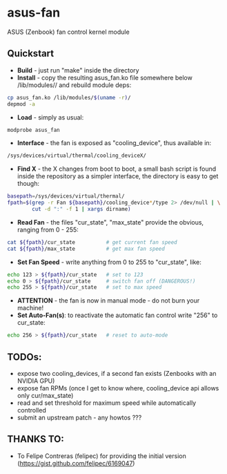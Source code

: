 asus-fan
========

ASUS (Zenbook) fan control kernel module




Quickstart
----------

- **Build** - just run "make" inside the directory
- **Install** - copy the resulting asus_fan.ko file somewhere below 
  /lib/modules/<your-kernel>/ and rebuild module deps:
```bash
cp asus_fan.ko /lib/modules/$(uname -r)/
depmod -a
```
- **Load** - simply as usual: 
```bash
modprobe asus_fan
```
- **Interface** - the fan is exposed as "cooling_device", thus available in:
```bash
/sys/devices/virtual/thermal/cooling_deviceX/
```
- **Find X** - the X changes from boot to boot, a small bash script is found inside 
  the repository as a simpler interface, the directory is easy to get though:
```bash
basepath=/sys/devices/virtual/thermal/
fpath=$(grep -r Fan ${basepath}/cooling_device*/type 2> /dev/null | \
        cut -d ":" -f 1 | xargs dirname)
```
- **Read Fan** - the files "cur_state", "max_state" provide the obvious, ranging from 0 - 255:
```bash
cat ${fpath}/cur_state          # get current fan speed
cat ${fpath}/max_state          # get max fan speed
```
- **Set Fan Speed** - write anything from 0 to 255 to "cur_state", like: 
```bash
echo 123 > ${fpath}/cur_state   # set to 123
echo 0 > ${fpath}/cur_state     # switch fan off (DANGEROUS!)
echo 255 > ${fpath}/cur_state   # set to max speed
```
- **ATTENTION** - the fan is now in manual mode - do not burn your machine!
- **Set Auto-Fan(s)**: to reactivate the automatic fan control write "256" to cur_state: 
```bash
echo 256 > ${fpath}/cur_state   # reset to auto-mode
```


**TODOs**:
----------
- expose two cooling_devices, if a second fan exists (Zenbooks with an NVIDIA GPU)
- expose fan RPMs (once I get to know where, cooling_device api allows only cur/max_state)
- read and set threshold for maximum speed while automatically controlled
- submit an upstream patch - any howtos ??? 


**THANKS TO**:
--------------
- To Felipe Contreras (felipec) for providing the initial version (https://gist.github.com/felipec/6169047)
